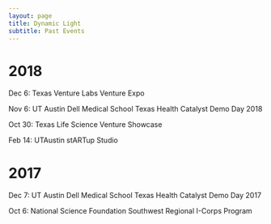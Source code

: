 ```yaml
---
layout: page
title: Dynamic Light
subtitle: Past Events
---
```

<div>

<h1> 2018 </h1>
Dec 6: Texas Venture Labs Venture Expo

Nov 6: UT Austin Dell Medical School Texas Health Catalyst Demo Day 2018

Oct 30: Texas Life Science Venture Showcase

Feb 14: UTAustin stARTup Studio


<h1> 2017 </h1>
Dec 7: UT Austin Dell Medical School Texas Health Catalyst Demo Day 2017

Oct 6: National Science Foundation Southwest Regional I-Corps Program

</div>
